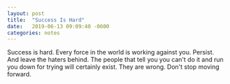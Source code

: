 ```yaml
---
layout: post
title:  "Success Is Hard"
date:   2019-06-13 09:09:40 -0600
categories: notes
---
```


Success is hard. Every force in the world is working against you. Persist. And leave the haters behind. The people that tell you you can't do it and run you down for trying will certainly exist. They are wrong. Don't stop moving forward.


